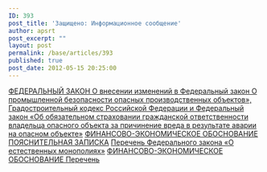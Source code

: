 ```yaml
---
ID: 393
post_title: 'Защищено: Информационное сообщение'
author: apsrt
post_excerpt: ""
layout: post
permalink: /base/articles/393
published: true
post_date: 2012-05-15 20:25:00
---
```

<a href="http://www.apsrt.ru/docs/s33s.rtf"> ФЕДЕРАЛЬНЫЙ ЗАКОН О внесении изменений в Федеральный закон  О  промышленной безопасности опасных производственных объектов», Градостроительный кодекс Российской Федерации и Федеральный закон «Об обязательном страховании гражданской ответственности владельца опасного объекта за причинение вреда в результате аварии на опасном объекте»</a> <a href="http://www.apsrt.ru/docs/s32s.rtf"> ФИНАНСОВО-ЭКОНОМИЧЕСКОЕ ОБОСНОВАНИЕ </a>  <a href="http://www.apsrt.ru/docs/s34s.rtf"> ПОЯСНИТЕЛЬНАЯ ЗАПИСКА</a>  <a href="http://www.apsrt.ru/docs/s35s.rtf"> Перечень </a>  <a href="http://www.apsrt.ru/docs/s38s.rtf"> Федерального закона «О естественных монополиях»</a>  <a href="http://www.apsrt.ru/docs/s37s.rtf"> ФИНАНСОВО-ЭКОНОМИЧЕСКОЕ ОБОСНОВАНИЕ </a>   <a href="http://www.apsrt.ru/docs/s36s.rtf"> Перечень</a>